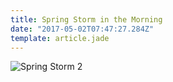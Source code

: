 ```yaml
---
title: Spring Storm in the Morning
date: "2017-05-02T07:47:27.284Z"
template: article.jade
---
```


![Spring Storm 2](animation-2017-05-02_07-51-33.gif)
